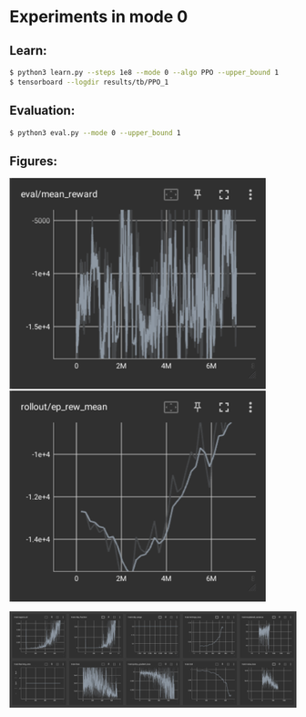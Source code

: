 # Experiments in mode 0

## Learn:

```bash
$ python3 learn.py --steps 1e8 --mode 0 --algo PPO --upper_bound 1
$ tensorboard --logdir results/tb/PPO_1
```

## Evaluation:

```bash
$ python3 eval.py --mode 0 --upper_bound 1
```
## Figures:
<img src="figures/eval_rew.png" alt="reward plot" width="450"><img src="figures/mean_reward.png" alt="reward plot" width="450">

<img src="figures/train.png" alt="training plots" width="900">
